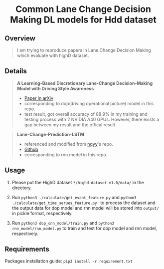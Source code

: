 <div align="center">   

# Common Lane Change Decision Making DL models for Hdd dataset
</div>

Overview
-----

> I am trying to reproduce papers in Lane Change Decision Making which evaluate with highD dataset.

Details
-----
> 

> **A Learning-Based Discretionary Lane-Change Decision-Making Model with Driving Style Awareness**
> - [Paper in arXiv](https://arxiv.org/abs/2010.09533)
> - corresponding to dop(driving operational picture) model in this repo.
> - test result, got overall accuracy of 88.9% in my training and testing process with 2 NVIDIA A40 GPUs. However, there exists a gap between my result and the offical result.

> **Lane-Change-Prediction-LSTM**
> - referenced and modified from [nqyy](https://github.com/nqyy)'s repo.
> - [Github](https://github.com/nqyy/lane-change-prediction-lstm)
> - corresponding to rnn model in this repo. 

Usage
-----
1. Please put the HighD dataset ``*/highd-dataset-v1.0/data/`` in the directory.

2. Run ``python3 ./calculate/get_event_feature.py`` and ``python3 ./calculate/get_time_serues_feature.py `` to process the dataset and the output data for dop model and rnn model will be stored into ``output/`` in pickle format, respectively.

3. Run ``python3 dop_cnn_model/train.py`` and ``python3 rnn_model/rnn_model.py`` to train and test for dop model and rnn model, respectively.

Requirements
------------
Packages installation guide: ``pip3 install -r requirement.txt``
